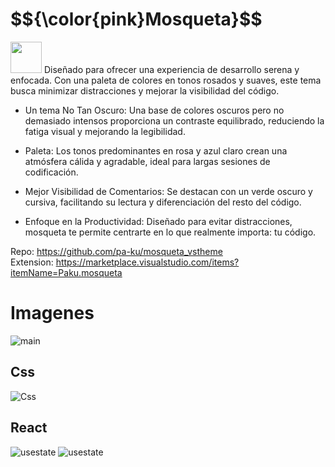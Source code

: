 <h1>$${\color{pink}Mosqueta}$$</h1>

<img src="https://raw.githubusercontent.com/pa-ku/mosqueta_vstheme/main/icon.png" heigth="50px" width="50px">  Diseñado para ofrecer una experiencia de desarrollo serena y enfocada. Con una paleta de colores en tonos rosados y suaves, este tema busca minimizar distracciones y mejorar la visibilidad del código.

- Un tema No Tan Oscuro: Una base de colores oscuros pero no demasiado intensos proporciona un contraste equilibrado, reduciendo la fatiga visual y mejorando la legibilidad.

- Paleta: Los tonos predominantes en rosa y azul claro crean una atmósfera cálida y agradable, ideal para largas sesiones de codificación.

- Mejor Visibilidad de Comentarios: Se destacan con un verde oscuro y cursiva, facilitando su lectura y diferenciación del resto del código.

- Enfoque en la Productividad: Diseñado para evitar distracciones, mosqueta te permite centrarte en lo que realmente importa: tu código.

Repo: https://github.com/pa-ku/mosqueta_vstheme
<br>
Extension: https://marketplace.visualstudio.com/items?itemName=Paku.mosqueta

# Imagenes

![main](https://raw.githubusercontent.com/pa-ku/mosqueta_vstheme/main/readme_images/main.png)

## Css

![Css](https://raw.githubusercontent.com/pa-ku/mosqueta_vstheme/main/readme_images/css.png)

## React

![usestate](https://raw.githubusercontent.com/pa-ku/mosqueta_vstheme/main/readme_images/react.png)
![usestate](https://raw.githubusercontent.com/pa-ku/mosqueta_vstheme/main/readme_images/react2.png)
